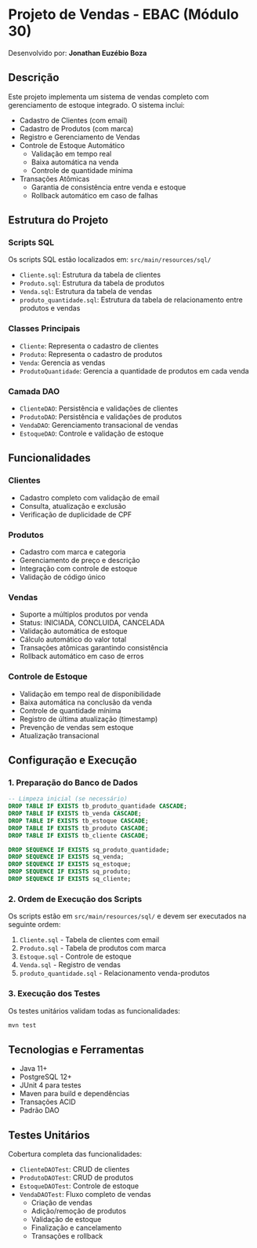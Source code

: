 # Projeto de Vendas - EBAC (Módulo 30)

Desenvolvido por: **Jonathan Euzébio Boza**

## Descrição
Este projeto implementa um sistema de vendas completo com gerenciamento de estoque integrado. O sistema inclui:
- Cadastro de Clientes (com email)
- Cadastro de Produtos (com marca)
- Registro e Gerenciamento de Vendas
- Controle de Estoque Automático
  - Validação em tempo real
  - Baixa automática na venda
  - Controle de quantidade mínima
- Transações Atômicas
  - Garantia de consistência entre venda e estoque
  - Rollback automático em caso de falhas

## Estrutura do Projeto

### Scripts SQL
Os scripts SQL estão localizados em: `src/main/resources/sql/`

- `Cliente.sql`: Estrutura da tabela de clientes
- `Produto.sql`: Estrutura da tabela de produtos
- `Venda.sql`: Estrutura da tabela de vendas
- `produto_quantidade.sql`: Estrutura da tabela de relacionamento entre produtos e vendas

### Classes Principais
- `Cliente`: Representa o cadastro de clientes
- `Produto`: Representa o cadastro de produtos
- `Venda`: Gerencia as vendas
- `ProdutoQuantidade`: Gerencia a quantidade de produtos em cada venda

### Camada DAO
- `ClienteDAO`: Persistência e validações de clientes
- `ProdutoDAO`: Persistência e validações de produtos
- `VendaDAO`: Gerenciamento transacional de vendas
- `EstoqueDAO`: Controle e validação de estoque

## Funcionalidades

### Clientes
- Cadastro completo com validação de email
- Consulta, atualização e exclusão
- Verificação de duplicidade de CPF

### Produtos
- Cadastro com marca e categoria
- Gerenciamento de preço e descrição
- Integração com controle de estoque
- Validação de código único

### Vendas
- Suporte a múltiplos produtos por venda
- Status: INICIADA, CONCLUIDA, CANCELADA
- Validação automática de estoque
- Cálculo automático do valor total
- Transações atômicas garantindo consistência
- Rollback automático em caso de erros

### Controle de Estoque
- Validação em tempo real de disponibilidade
- Baixa automática na conclusão da venda
- Controle de quantidade mínima
- Registro de última atualização (timestamp)
- Prevenção de vendas sem estoque
- Atualização transacional

## Configuração e Execução

### 1. Preparação do Banco de Dados
```sql
-- Limpeza inicial (se necessário)
DROP TABLE IF EXISTS tb_produto_quantidade CASCADE;
DROP TABLE IF EXISTS tb_venda CASCADE;
DROP TABLE IF EXISTS tb_estoque CASCADE;
DROP TABLE IF EXISTS tb_produto CASCADE;
DROP TABLE IF EXISTS tb_cliente CASCADE;

DROP SEQUENCE IF EXISTS sq_produto_quantidade;
DROP SEQUENCE IF EXISTS sq_venda;
DROP SEQUENCE IF EXISTS sq_estoque;
DROP SEQUENCE IF EXISTS sq_produto;
DROP SEQUENCE IF EXISTS sq_cliente;
```

### 2. Ordem de Execução dos Scripts
Os scripts estão em `src/main/resources/sql/` e devem ser executados na seguinte ordem:
1. `Cliente.sql` - Tabela de clientes com email
2. `Produto.sql` - Tabela de produtos com marca
3. `Estoque.sql` - Controle de estoque
4. `Venda.sql` - Registro de vendas
5. `produto_quantidade.sql` - Relacionamento venda-produtos

### 3. Execução dos Testes
Os testes unitários validam todas as funcionalidades:
```bash
mvn test
```

## Tecnologias e Ferramentas
- Java 11+
- PostgreSQL 12+
- JUnit 4 para testes
- Maven para build e dependências
- Transações ACID
- Padrão DAO

## Testes Unitários
Cobertura completa das funcionalidades:
- `ClienteDAOTest`: CRUD de clientes
- `ProdutoDAOTest`: CRUD de produtos
- `EstoqueDAOTest`: Controle de estoque
- `VendaDAOTest`: Fluxo completo de vendas
  - Criação de vendas
  - Adição/remoção de produtos
  - Validação de estoque
  - Finalização e cancelamento
  - Transações e rollback
